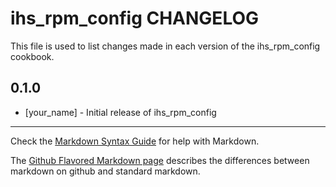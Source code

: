 ihs_rpm_config CHANGELOG
========================

This file is used to list changes made in each version of the ihs_rpm_config cookbook.

0.1.0
-----
- [your_name] - Initial release of ihs_rpm_config

- - -
Check the [Markdown Syntax Guide](http://daringfireball.net/projects/markdown/syntax) for help with Markdown.

The [Github Flavored Markdown page](http://github.github.com/github-flavored-markdown/) describes the differences between markdown on github and standard markdown.
